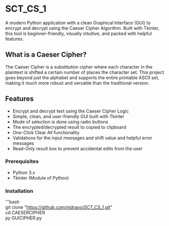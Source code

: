 # SCT_CS_1
A modern Python application with a clean Graphical Interface (GUI) to encrypt and decrypt using the Caeser Cipher Algorithm.
Built with Tkinter, this tool is beginner-friendly, visually intuitive, and packed with helpful features.

## What is a Caeser Cipher?
The Caeser Cipher is a substitution cipher where each character in the plaintext is shifted a certain number of places the character set. 
This project goes beyond just the alphabet and supports the entire printable ASCII set, making it much more robust and versatile than the traditional version.

## Features
- Encrypt and decrypt text using the Caeser Cipher Logic
- Simple, clean, and user-friendly GUI built with Tkinter
- Mode of selection is done using radio buttons
- The encrypted/decrypted result to copied to clipboard
- One-Click Clear All functionality
- Validations for the input messages and shift value and helpful error messages
- Read-Only result box to prevent accidental edits from the user

### Prerequisites 
- Python 3.x
- Tkinter (Module of Python)

### Installation
'''bash   
git clone "https://github.com/nidraoo/SCT_CS_1.git"    
cd CAESERCIPHER   
py GUICIPHER.py

